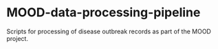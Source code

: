 # MOOD-data-processing-pipeline
Scripts for processing of disease outbreak records as part of the MOOD project.
